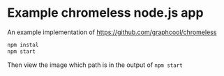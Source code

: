 # Example chromeless node.js app

An example implementation of https://github.com/graphcool/chromeless

```bash
npm instal
npm start
```

Then view the image which path is in the output of `npm start` 

